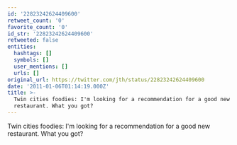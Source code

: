 ```yaml
---
id: '22823242624409600'
retweet_count: '0'
favorite_count: '0'
id_str: '22823242624409600'
retweeted: false
entities:
  hashtags: []
  symbols: []
  user_mentions: []
  urls: []
original_url: https://twitter.com/jth/status/22823242624409600
date: '2011-01-06T01:14:19.000Z'
title: >-
  Twin cities foodies: I'm looking for a recommendation for a good new
  restaurant. What you got?
---
```


Twin cities foodies: I'm looking for a recommendation for a good new restaurant. What you got?